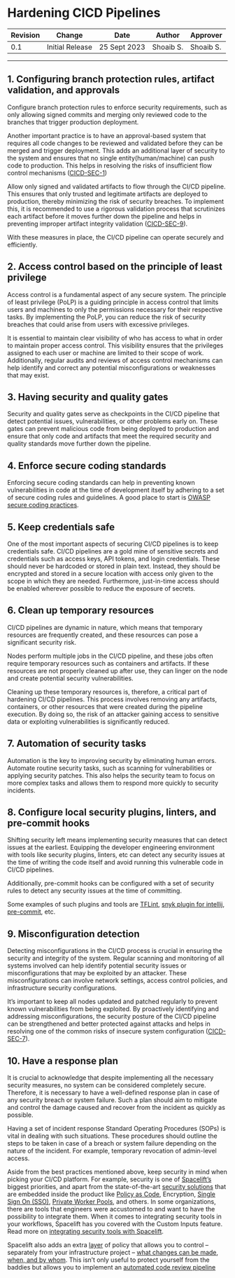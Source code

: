 # Hardening CICD Pipelines

| Revision | Change | Date | Author | Approver |
| --- | --- | --- | --- | --- |
| 0.1 | Initial Release | 25 Sept 2023 | Shoaib S. | Shoaib S. |

---

## 1. Configuring branch protection rules, artifact validation, and approvals

Configure branch protection rules to enforce security requirements, such as only allowing signed commits and merging only reviewed code to the branches that trigger production deployment.

Another important practice is to have an approval-based system that requires all code changes to be reviewed and validated before they can be merged and trigger deployment. This adds an additional layer of security to the system and ensures that no single entity(human/machine) can push code to production. This helps in resolving the risks of insufficient flow control mechanisms ([CICD-SEC-1](https://owasp.org/www-project-top-10-ci-cd-security-risks/CICD-SEC-01-Insufficient-Flow-Control-Mechanisms))

Allow only signed and validated artifacts to flow through the CI/CD pipeline. This ensures that only trusted and legitimate artifacts are deployed to production, thereby minimizing the risk of security breaches. To implement this, it is recommended to use a rigorous validation process that scrutinizes each artifact before it moves further down the pipeline and helps in preventing improper artifact integrity validation ([CICD-SEC-9](https://owasp.org/www-project-top-10-ci-cd-security-risks/CICD-SEC-09-Improper-Artifact-Integrity-Validation)).

With these measures in place, the CI/CD pipeline can operate securely and efficiently.

## 2. Access control based on the principle of least privilege
Access control is a fundamental aspect of any secure system. The principle of least privilege (PoLP) is a guiding principle in access control that limits users and machines to only the permissions necessary for their respective tasks. By implementing the PoLP, you can reduce the risk of security breaches that could arise from users with excessive privileges.

It is essential to maintain clear visibility of who has access to what in order to maintain proper access control. This visibility ensures that the privileges assigned to each user or machine are limited to their scope of work. Additionally, regular audits and reviews of access control mechanisms can help identify and correct any potential misconfigurations or weaknesses that may exist.

## 3. Having security and quality gates
Security and quality gates serve as checkpoints in the CI/CD pipeline that detect potential issues, vulnerabilities, or other problems early on. These gates can prevent malicious code from being deployed to production and ensure that only code and artifacts that meet the required security and quality standards move further down the pipeline.

## 4. Enforce secure coding standards
Enforcing secure coding standards can help in preventing known vulnerabilities in code at the time of development itself by adhering to a set of secure coding rules and guidelines. A good place to start is [OWASP secure coding practices](https://owasp.org/www-project-secure-coding-practices-quick-reference-guide/).

## 5. Keep credentials safe
One of the most important aspects of securing CI/CD pipelines is to keep credentials safe. CI/CD pipelines are a gold mine of sensitive secrets and credentials such as access keys, API tokens, and login credentials. These should never be hardcoded or stored in plain text. Instead, they should be encrypted and stored in a secure location with access only given to the scope in which they are needed. Furthermore, just-in-time access should be enabled wherever possible to reduce the exposure of secrets.

## 6. Clean up temporary resources
CI/CD pipelines are dynamic in nature, which means that temporary resources are frequently created, and these resources can pose a significant security risk.

Nodes perform multiple jobs in the CI/CD pipeline, and these jobs often require temporary resources such as containers and artifacts. If these resources are not properly cleaned up after use, they can linger on the node and create potential security vulnerabilities.

Cleaning up these temporary resources is, therefore, a critical part of hardening CI/CD pipelines. This process involves removing any artifacts, containers, or other resources that were created during the pipeline execution. By doing so, the risk of an attacker gaining access to sensitive data or exploiting vulnerabilities is significantly reduced.

## 7. Automation of security tasks
Automation is the key to improving security by eliminating human errors. Automate routine security tasks, such as scanning for vulnerabilities or applying security patches. This also helps the security team to focus on more complex tasks and allows them to respond more quickly to security incidents.

## 8. Configure local security plugins, linters, and pre-commit hooks
Shifting security left means implementing security measures that can detect issues at the earliest. Equipping the developer engineering environment with tools like security plugins, linters, etc can detect any security issues at the time of writing the code itself and avoid running this vulnerable code in CI/CD pipelines.

Additionally, pre-commit hooks can be configured with a set of security rules to detect any security issues at the time of committing.

Some examples of such plugins and tools are [TFLint](https://spacelift.io/blog/what-is-tflint), [snyk plugin for intellij](https://snyk.io/blog/secure-coding-with-jetbrains-ide-plugin/), [pre-commit](https://pre-commit.com/), etc.

## 9. Misconfiguration detection
Detecting misconfigurations in the CI/CD process is crucial in ensuring the security and integrity of the system. Regular scanning and monitoring of all systems involved can help identify potential security issues or misconfigurations that may be exploited by an attacker. These misconfigurations can involve network settings, access control policies, and infrastructure security configurations.

It’s important to keep all nodes updated and patched regularly to prevent known vulnerabilities from being exploited. By proactively identifying and addressing misconfigurations, the security posture of the CI/CD pipeline can be strengthened and better protected against attacks and helps in resolving one of the common risks of insecure system configuration ([CICD-SEC-7](https://owasp.org/www-project-top-10-ci-cd-security-risks/CICD-SEC-07-Insecure-System-Configuration)).

## 10. Have a response plan
It is crucial to acknowledge that despite implementing all the necessary security measures, no system can be considered completely secure. Therefore, it is necessary to have a well-defined response plan in case of any security breach or system failure. Such a plan should aim to mitigate and control the damage caused and recover from the incident as quickly as possible.

Having a set of incident response Standard Operating Procedures (SOPs) is vital in dealing with such situations. These procedures should outline the steps to be taken in case of a breach or system failure depending on the nature of the incident. For example, temporary revocation of admin-level access.

Aside from the best practices mentioned above, keep security in mind when picking your CI/CD platform. For example, security is one of [Spacelift’s](https://spacelift.io/) biggest priorities, and apart from the state-of-the-art [security solutions](https://docs.spacelift.io/product/security.html) that are embedded inside the product like [Policy as Code](https://docs.spacelift.io/concepts/policy/index.html), Encryption, [Single Sign On (SSO)](https://docs.spacelift.io/integrations/single-sign-on/index.html), [Private Worker Pools](https://docs.spacelift.io/concepts/worker-pools), and others. In some organizations, there are tools that engineers were accustomed to and want to have the possibility to integrate them. When it comes to integrating security tools in your workflows, Spacelift has you covered with the Custom Inputs feature. Read more on [integrating security tools with Spacelift](https://spacelift.io/blog/integrating-security-tools-with-spacelift).

Spacelift also adds an extra [layer](https://docs.spacelift.io/concepts/policy/) of policy that allows you to control – separately from your infrastructure project – [what changes can be made](https://docs.spacelift.io/concepts/policy/terraform-plan-policy), [when, and by whom](https://docs.spacelift.io/concepts/policy/stack-access-policy). This isn’t only useful to protect yourself from the baddies but allows you to implement an [automated code review pipeline](https://docs.spacelift.io/concepts/policy/terraform-plan-policy#automated-code-review)
